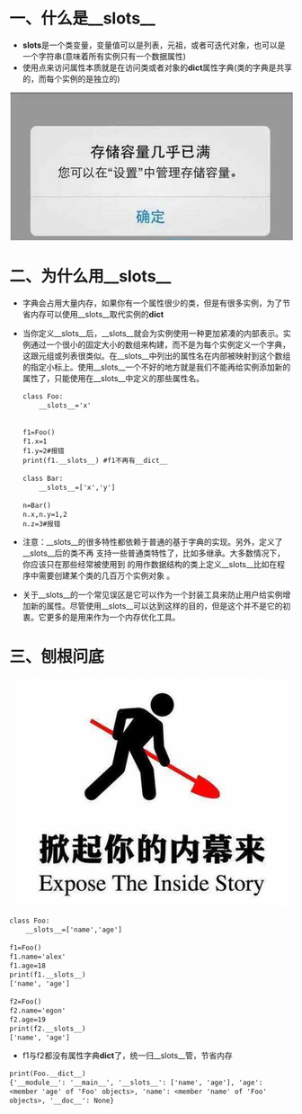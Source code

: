 # 一、什么是\_\_slots\_\_

- **slots**是一个类变量，变量值可以是列表，元祖，或者可迭代对象，也可以是一个字符串(意味着所有实例只有一个数据属性)
- 使用点来访问属性本质就是在访问类或者对象的**dict**属性字典(类的字典是共享的，而每个实例的是独立的)

![107-slots-内存.jpg](9-__slots__.assets/0081Kckwgy1gm2qsa5w7hj30f807zt8r.jpg)

# 二、为什么用\_\_slots\_\_

- 字典会占用大量内存，如果你有一个属性很少的类，但是有很多实例，为了节省内存可以使用\_\_slots\_\_取代实例的**dict**

- 当你定义\_\_slots\_\_后，\_\_slots\_\_就会为实例使用一种更加紧凑的内部表示。实例通过一个很小的固定大小的数组来构建，而不是为每个实例定义一个字典，这跟元组或列表很类似。在\_\_slots\_\_中列出的属性名在内部被映射到这个数组的指定小标上。使用\_\_slots\_\_一个不好的地方就是我们不能再给实例添加新的属性了，只能使用在\_\_slots\_\_中定义的那些属性名。

  ```
  class Foo:
      __slots__='x'
  
  
  f1=Foo()
  f1.x=1
  f1.y=2#报错
  print(f1.__slots__) #f1不再有__dict__
  
  class Bar:
      __slots__=['x','y']
      
  n=Bar()
  n.x,n.y=1,2
  n.z=3#报错
  ```

- 注意：\_\_slots\_\_的很多特性都依赖于普通的基于字典的实现。另外，定义了\_\_slots\_\_后的类不再 支持一些普通类特性了，比如多继承。大多数情况下，你应该只在那些经常被使用到 的用作数据结构的类上定义\_\_slots\_\_比如在程序中需要创建某个类的几百万个实例对象 。

- 关于\_\_slots\_\_的一个常见误区是它可以作为一个封装工具来防止用户给实例增加新的属性。尽管使用\_\_slots\_\_可以达到这样的目的，但是这个并不是它的初衷。它更多的是用来作为一个内存优化工具。

# 三、刨根问底

![107-slots-刨根问底.jpg](9-__slots__.assets/0081Kckwgy1gm2qsqvvbaj30dv0bbq33.jpg)

```
class Foo:
    __slots__=['name','age']

f1=Foo()
f1.name='alex'
f1.age=18
print(f1.__slots__)
['name', 'age']

f2=Foo()
f2.name='egon'
f2.age=19
print(f2.__slots__)
['name', 'age']
```

- f1与f2都没有属性字典**dict**了，统一归\_\_slots\_\_管，节省内存

```
print(Foo.__dict__)
{'__module__': '__main__', '__slots__': ['name', 'age'], 'age': <member 'age' of 'Foo' objects>, 'name': <member 'name' of 'Foo' objects>, '__doc__': None}
```

